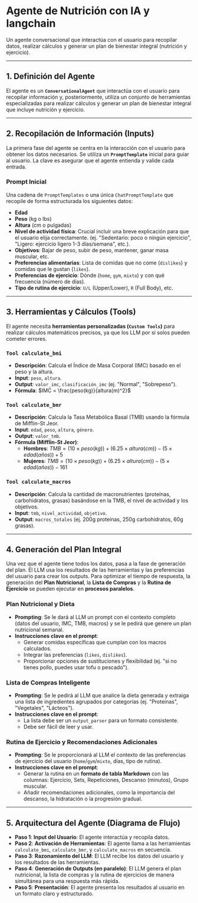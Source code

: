 
# Agente de Nutrición con IA y langchain

Un agente conversacional que interactúa con el usuario para recopilar datos, realizar cálculos y generar un plan de bienestar integral (nutrición y ejercicio).

---

## 1. Definición del Agente

El agente es un **`ConversationalAgent`** que interactúa con el usuario para recopilar información y, posteriormente, utiliza un conjunto de herramientas especializadas para realizar cálculos y generar un plan de bienestar integral que incluye nutrición y ejercicio.

---

## 2. Recopilación de Información (Inputs)

La primera fase del agente se centra en la interacción con el usuario para obtener los datos necesarios. Se utiliza un **`PromptTemplate`** inicial para guiar al usuario. La clave es asegurar que el agente entienda y valide cada entrada.

### Prompt Inicial

Una cadena de `PromptTemplates` o una única `ChatPromptTemplate` que recopile de forma estructurada los siguientes datos:

* **Edad**
* **Peso** (kg o lbs)
* **Altura** (cm o pulgadas)
* **Nivel de actividad física**: Crucial incluir una breve explicación para que el usuario elija correctamente. (ej. "Sedentario: poco o ningún ejercicio", "Ligero: ejercicio ligero 1-3 días/semana", etc.).
* **Objetivos**: Bajar de peso, subir de peso, mantener, ganar masa muscular, etc.
* **Preferencias alimentarias**: Lista de comidas que no come (`dislikes`) y comidas que le gustan (`likes`).
* **Preferencias de ejercicio**: Dónde (`home`, `gym`, `mixto`) y con qué frecuencia (número de días).
* **Tipo de rutina de ejercicio**: `U/L` (Upper/Lower), `R` (Full Body), etc.

---

## 3. Herramientas y Cálculos (Tools)

El agente necesita **herramientas personalizadas (`Custom Tools`)** para realizar cálculos matemáticos precisos, ya que los LLM por sí solos pueden cometer errores.

### `Tool calculate_bmi`
* **Descripción**: Calcula el Índice de Masa Corporal (IMC) basado en el peso y la altura.
* **Input**: `peso`, `altura`.
* **Output**: `valor_imc`, `clasificación_imc` (ej. "Normal", "Sobrepeso").
* **Fórmula**: $IMC = \frac{peso(kg)}{altura(m)^2}$

### `Tool calculate_bmr`
* **Descripción**: Calcula la Tasa Metabólica Basal (TMB) usando la fórmula de Mifflin-St Jeor.
* **Input**: `edad`, `peso`, `altura`, `género`.
* **Output**: `valor_tmb`.
* **Fórmula (Mifflin-St Jeor)**:
    * **Hombres**: $TMB = (10 \times peso(kg)) + (6.25 \times altura(cm)) - (5 \times edad(años)) + 5$
    * **Mujeres**: $TMB = (10 \times peso(kg)) + (6.25 \times altura(cm)) - (5 \times edad(años)) - 161$

### `Tool calculate_macros`
* **Descripción**: Calcula la cantidad de macronutrientes (proteínas, carbohidratos, grasas) basándose en la TMB, el nivel de actividad y los objetivos.
* **Input**: `tmb`, `nivel_actividad`, `objetivo`.
* **Output**: `macros_totales` (ej. 200g proteínas, 250g carbohidratos, 60g grasas).

---

## 4. Generación del Plan Integral

Una vez que el agente tiene todos los datos, pasa a la fase de generación del plan. El LLM usa los resultados de las herramientas y las preferencias del usuario para crear los outputs. Para optimizar el tiempo de respuesta, la generación del **Plan Nutricional**, la **Lista de Compras** y la **Rutina de Ejercicio** se pueden ejecutar en **procesos paralelos**.

### Plan Nutricional y Dieta
* **Prompting**: Se le dará al LLM un prompt con el contexto completo (datos del usuario, IMC, TMB, macros) y se le pedirá que genere un plan nutricional semanal.
* **Instrucciones clave en el prompt**:
    * Generar comidas específicas que cumplan con los macros calculados.
    * Integrar las preferencias (`likes`, `dislikes`).
    * Proporcionar opciones de sustituciones y flexibilidad (ej. "si no tienes pollo, puedes usar tofu o pescado").

### Lista de Compras Inteligente
* **Prompting**: Se le pedirá al LLM que analice la dieta generada y extraiga una lista de ingredientes agrupados por categorías (ej. "Proteínas", "Vegetales", "Lácteos").
* **Instrucciones clave en el prompt**:
    * La lista debe ser un `output_parser` para un formato consistente.
    * Debe ser fácil de leer y usar.

### Rutina de Ejercicio y Recomendaciones Adicionales
* **Prompting**: Se le proporcionará al LLM el contexto de las preferencias de ejercicio del usuario (`home`/`gym`/`mixto`, días, tipo de rutina).
* **Instrucciones clave en el prompt**:
    * Generar la rutina en un **formato de tabla Markdown** con las columnas: Ejercicio, Sets, Repeticiones, Descanso (minutos), Grupo muscular.
    * Añadir recomendaciones adicionales, como la importancia del descanso, la hidratación o la progresión gradual.

---

## 5. Arquitectura del Agente (Diagrama de Flujo)

* **Paso 1**: **Input del Usuario**: El agente interactúa y recopila datos.
* **Paso 2**: **Activación de Herramientas**: El agente llama a las herramientas `calculate_bmi`, `calculate_bmr`, y `calculate_macros` en secuencia.
* **Paso 3**: **Razonamiento del LLM**: El LLM recibe los datos del usuario y los resultados de las herramientas.
* **Paso 4**: **Generación de Outputs (en paralelo)**: El LLM genera el plan nutricional, la lista de compras y la rutina de ejercicios de manera simultánea para una respuesta más rápida.
* **Paso 5**: **Presentación**: El agente presenta los resultados al usuario en un formato claro y estructurado.